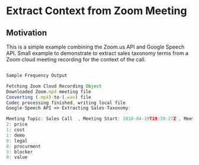 # Extract Context from Zoom Meeting

## Motivation

This is a simple example combining the Zoom.us API and Google Speech API. Small example to demonstrate to
extract sales taxonomy terms from a Zoom cloud meeting recording for the context of the call.


```js

Sample Frequency Output

Fetching Zoom Cloud Recording Object
Downloaded Zoom.mp4 meeting file
Converting (.mp4)-to-(.wav) file
Codec processing finished, writing local file
Google-Speech API => Extracting Sales-Taxonomy:

Meeting Topic: Sales Call  , Meeting Start: 2018-04-19T19:39:27Z , Meeting Duration: 1min(s)
2: price
1: cost
1: demo
0: legal
0: procurment
3: blocker
0: value

```